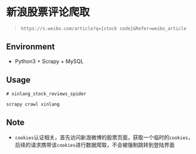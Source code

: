 # 新浪股票评论爬取

> `https://s.weibo.com/article?q={stock code}&Refer=weibo_article`



## Environment

- Python3 + Scrapy + MySQL



## Usage

```
# xinlang_stock_reviews_spider

scrapy crawl xinlang
```



## Note

* `cookies`认证相关，首先访问新浪微博的股票页面，获取一个临时的`cookies`，后续的请求携带该`cookies`进行数据爬取，不会被强制跳转到登陆界面


